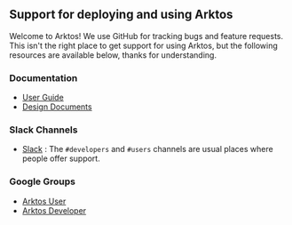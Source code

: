 ## Support for deploying and using Arktos

Welcome to Arktos! We use GitHub for tracking bugs and feature requests.
This isn't the right place to get support for using Arktos, but the following resources are available below, thanks for understanding.


### Documentation

* [User Guide](https://github.com/CentaurusInfra/arktos/tree/master/docs/user-guide/)
* [Design Documents](https://github.com/CentaurusInfra/arktos/tree/master/docs/design-proposals/)

### Slack Channels

* [Slack](http://arktosworkspace.slack.com/) :
The `#developers` and `#users` channels are usual places where
people offer support.

### Google Groups

* [Arktos User](https://groups.google.com/forum/#!forum/arktos-user/)
* [Arktos Developer](https://groups.google.com/forum/#!forum/arktos-dev/)
